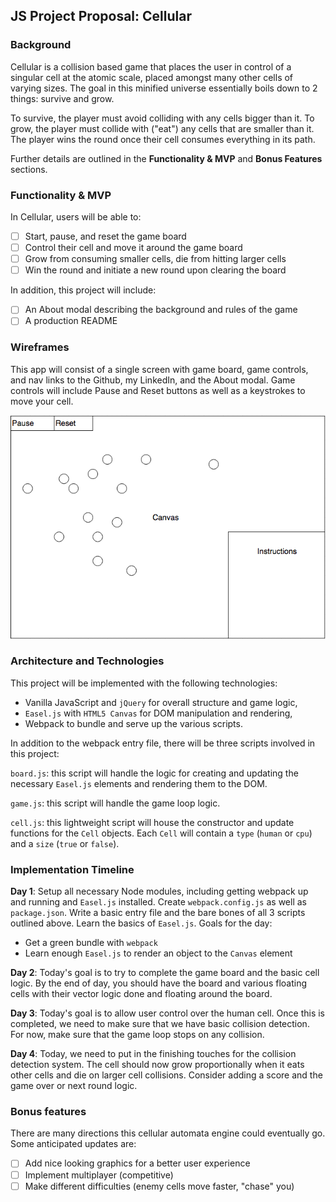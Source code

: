 ## JS Project Proposal: Cellular

### Background

Cellular is a collision based game that places the user in control of a singular cell at the atomic scale, placed amongst many other cells of varying sizes.  The goal in this minified universe essentially boils down to 2 things: survive and grow.  

To survive, the player must avoid colliding with any cells bigger than it.  To grow, the player must collide with ("eat") any cells that are smaller than it.  The player wins the round once their cell consumes everything in its path.

Further details are outlined in the **Functionality & MVP** and **Bonus Features** sections.  

### Functionality & MVP  

In Cellular, users will be able to:

- [ ] Start, pause, and reset the game board
- [ ] Control their cell and move it around the game board
- [ ] Grow from consuming smaller cells, die from hitting larger cells
- [ ] Win the round and initiate a new round upon clearing the board

In addition, this project will include:

- [ ] An About modal describing the background and rules of the game
- [ ] A production README

### Wireframes

This app will consist of a single screen with game board, game controls, and nav links to the Github, my LinkedIn,
and the About modal.  Game controls will include Pause and Reset buttons as well as a keystrokes to move your cell.

![wireframes](wireframes/canvas.png)

### Architecture and Technologies

This project will be implemented with the following technologies:

- Vanilla JavaScript and `jQuery` for overall structure and game logic,
- `Easel.js` with `HTML5 Canvas` for DOM manipulation and rendering,
- Webpack to bundle and serve up the various scripts.

In addition to the webpack entry file, there will be three scripts involved in this project:

`board.js`: this script will handle the logic for creating and updating the necessary `Easel.js` elements and rendering them to the DOM.

`game.js`: this script will handle the game loop logic.

`cell.js`: this lightweight script will house the constructor and update functions for the `Cell` objects.  Each `Cell` will contain a `type` (`human` or `cpu`) and a `size` (`true` or `false`).

### Implementation Timeline

**Day 1**: Setup all necessary Node modules, including getting webpack up and running and `Easel.js` installed.  Create `webpack.config.js` as well as `package.json`.  Write a basic entry file and the bare bones of all 3 scripts outlined above.  Learn the basics of `Easel.js`.  Goals for the day:

- Get a green bundle with `webpack`
- Learn enough `Easel.js` to render an object to the `Canvas` element

**Day 2**: Today's goal is to try to complete the game board and the basic cell logic.  By the end of day, you should have the board and various floating cells with their vector logic done and floating around the board.

**Day 3**: Today's goal is to allow user control over the human cell.  Once this is completed, we need to make sure that we have basic collision detection.  For now, make sure that the game loop stops on any collision.


**Day 4**: Today, we need to put in the finishing touches for the collision detection system.  The cell should now grow proportionally when it eats other cells and die on larger cell collisions.  Consider adding a score and the game over or next round logic.  


### Bonus features

There are many directions this cellular automata engine could eventually go.  Some anticipated updates are:

- [ ] Add nice looking graphics for a better user experience
- [ ] Implement multiplayer (competitive)
- [ ] Make different difficulties (enemy cells move faster, "chase" you)
